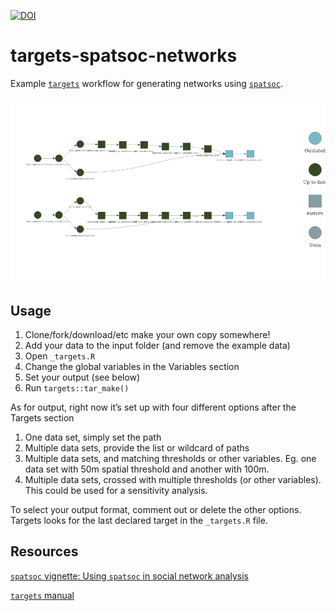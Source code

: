 
[![DOI](https://zenodo.org/badge/353198467.svg)](https://zenodo.org/badge/latestdoi/353198467)

# targets-spatsoc-networks

Example [`targets`](https://github.com/ropensci/targets) workflow for
generating networks using
[`spatsoc`](https://github.com/ropensci/spatsoc/).

![](README_files/figure-gfm/unnamed-chunk-2-1.png)<!-- -->

## Usage

1.  Clone/fork/download/etc make your own copy somewhere!
2.  Add your data to the input folder (and remove the example data)
3.  Open `_targets.R`
4.  Change the global variables in the Variables section
5.  Set your output (see below)
6.  Run `targets::tar_make()`

As for output, right now it’s set up with four different options after
the Targets section

1.  One data set, simply set the path
2.  Multiple data sets, provide the list or wildcard of paths
3.  Multiple data sets, and matching thresholds or other variables. Eg.
    one data set with 50m spatial threshold and another with 100m.
4.  Multiple data sets, crossed with multiple thresholds (or other
    variables). This could be used for a sensitivity analysis.

To select your output format, comment out or delete the other options.
Targets looks for the last declared target in the `_targets.R` file.

## Resources

[`spatsoc` vignette: Using `spatsoc` in social network
analysis](https://docs.ropensci.org/spatsoc/articles/using-in-sna.html)

[`targets` manual](https://books.ropensci.org/targets/)
